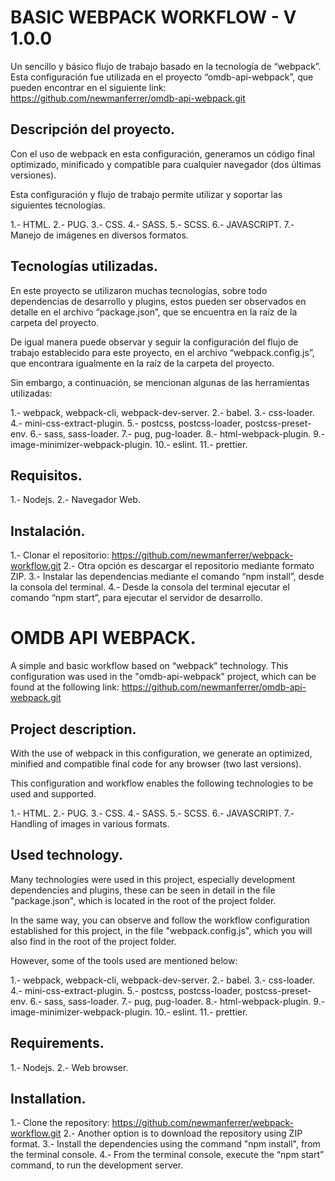 # BASIC WEBPACK WORKFLOW - V 1.0.0

Un sencillo y básico flujo de trabajo basado en la tecnología de “webpack”.
Esta configuración fue utilizada en el proyecto “omdb-api-webpack”, que pueden encontrar en el siguiente link: https://github.com/newmanferrer/omdb-api-webpack.git

## Descripción del proyecto.

Con el uso de webpack en esta configuración, generamos un código final optimizado, minificado y compatible para cualquier navegador (dos últimas versiones).

Esta configuración y flujo de trabajo permite utilizar y soportar las siguientes tecnologías.

1.- HTML.
2.- PUG.
3.- CSS.
4.- SASS.
5.- SCSS.
6.- JAVASCRIPT.
7.- Manejo de imágenes en diversos formatos.

## Tecnologías utilizadas.

En este proyecto se utilizaron muchas tecnologías, sobre todo dependencias de desarrollo y plugins, estos pueden ser observados en detalle en el archivo “package.json”, que se encuentra en la raíz de la carpeta del proyecto.

De igual manera puede observar y seguir la configuración del flujo de trabajo establecido para este proyecto, en el archivo “webpack.config.js”, que encontrara igualmente en la raíz de la carpeta del proyecto.

Sin embargo, a continuación, se mencionan algunas de las herramientas utilizadas:

1.- webpack, webpack-cli, webpack-dev-server.
2.- babel.
3.- css-loader.
4.- mini-css-extract-plugin.
5.- postcss, postcss-loader, postcss-preset-env.
6.- sass, sass-loader.
7.- pug, pug-loader.
8.- html-webpack-plugin.
9.- image-minimizer-webpack-plugin.
10.- eslint.
11.- prettier.

## Requisitos.

1.- Nodejs.
2.- Navegador Web.

## Instalación.

1.- Clonar el repositorio: https://github.com/newmanferrer/webpack-workflow.git
2.- Otra opción es descargar el repositorio mediante formato ZIP.
3.- Instalar las dependencias mediante el comando “npm install”, desde la consola del terminal.
4.- Desde la consola del terminal ejecutar el comando “npm start”, para ejecutar el servidor de desarrollo.

# OMDB API WEBPACK.

A simple and basic workflow based on “webpack” technology.
This configuration was used in the "omdb-api-webpack" project, which can be found at the following link: https://github.com/newmanferrer/omdb-api-webpack.git

## Project description.

With the use of webpack in this configuration, we generate an optimized, minified and compatible final code for any browser (two last versions).

This configuration and workflow enables the following technologies to be used and supported.

1.- HTML.
2.- PUG.
3.- CSS.
4.- SASS.
5.- SCSS.
6.- JAVASCRIPT.
7.- Handling of images in various formats.

## Used technology.

Many technologies were used in this project, especially development dependencies and plugins, these can be seen in detail in the file "package.json", which is located in the root of the project folder.

In the same way, you can observe and follow the workflow configuration established for this project, in the file "webpack.config.js", which you will also find in the root of the project folder.

However, some of the tools used are mentioned below:

1.- webpack, webpack-cli, webpack-dev-server.
2.- babel.
3.- css-loader.
4.- mini-css-extract-plugin.
5.- postcss, postcss-loader, postcss-preset-env.
6.- sass, sass-loader.
7.- pug, pug-loader.
8.- html-webpack-plugin.
9.- image-minimizer-webpack-plugin.
10.- eslint.
11.- prettier.

## Requirements.

1.- Nodejs.
2.- Web browser.

## Installation.

1.- Clone the repository: https://github.com/newmanferrer/webpack-workflow.git
2.- Another option is to download the repository using ZIP format.
3.- Install the dependencies using the command "npm install", from the terminal console.
4.- From the terminal console, execute the “npm start” command, to run the development server.
